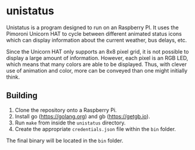 # unistatus
Unistatus is a program designed to run on an Raspberry PI. It uses the Pimoroni Unicorn HAT to cycle between different animated status icons which can display information about the current weather, bus delays, etc.

Since the Unicorn HAT only supports an 8x8 pixel grid, it is not possible to display a large amount of information. However, each pixel is an RGB LED, which means that many colors are able to be displayed. Thus, with clever use of animation and color, more can be conveyed than one might initially think.

## Building
1. Clone the repository onto a Raspberry Pi.
2. Install go (https://golang.org) and gb (https://getgb.io).
3. Run `make` from inside the `unistatus` directory.
4. Create the appropriate `credentials.json` file within the `bin` folder.

The final binary will be located in the `bin` folder.